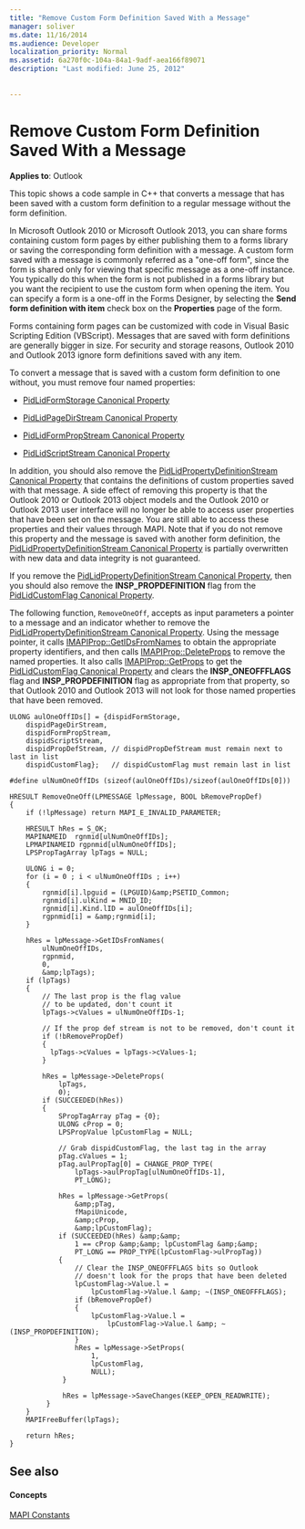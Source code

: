 ```yaml
---
title: "Remove Custom Form Definition Saved With a Message"
manager: soliver
ms.date: 11/16/2014
ms.audience: Developer
localization_priority: Normal
ms.assetid: 6a270f0c-104a-84a1-9adf-aea166f89071
description: "Last modified: June 25, 2012"
 
 
---
```


# Remove Custom Form Definition Saved With a Message

  
  
**Applies to**: Outlook 
  
This topic shows a code sample in C++ that converts a message that has been saved with a custom form definition to a regular message without the form definition.
  
In Microsoft Outlook 2010 or Microsoft Outlook 2013, you can share forms containing custom form pages by either publishing them to a forms library or saving the corresponding form definition with a message. A custom form saved with a message is commonly referred as a "one-off form", since the form is shared only for viewing that specific message as a one-off instance. You typically do this when the form is not published in a forms library but you want the recipient to use the custom form when opening the item. You can specify a form is a one-off in the Forms Designer, by selecting the **Send form definition with item** check box on the **Properties** page of the form. 
  
Forms containing form pages can be customized with code in Visual Basic Scripting Edition (VBScript). Messages that are saved with form definitions are generally bigger in size. For security and storage reasons, Outlook 2010 and Outlook 2013 ignore form definitions saved with any item.
  
To convert a message that is saved with a custom form definition to one without, you must remove four named properties:
  
- [PidLidFormStorage Canonical Property](pidlidformstorage-canonical-property.md)
    
- [PidLidPageDirStream Canonical Property](pidlidpagedirstream-canonical-property.md)
    
- [PidLidFormPropStream Canonical Property](pidlidformpropstream-canonical-property.md)
    
- [PidLidScriptStream Canonical Property](pidlidscriptstream-canonical-property.md)
    
In addition, you should also remove the [PidLidPropertyDefinitionStream Canonical Property](pidlidpropertydefinitionstream-canonical-property.md) that contains the definitions of custom properties saved with that message. A side effect of removing this property is that the Outlook 2010 or Outlook 2013 object models and the Outlook 2010 or Outlook 2013 user interface will no longer be able to access user properties that have been set on the message. You are still able to access these properties and their values through MAPI. Note that if you do not remove this property and the message is saved with another form definition, the [PidLidPropertyDefinitionStream Canonical Property](pidlidpropertydefinitionstream-canonical-property.md) is partially overwritten with new data and data integrity is not guaranteed. 
  
If you remove the [PidLidPropertyDefinitionStream Canonical Property](pidlidpropertydefinitionstream-canonical-property.md), then you should also remove the **INSP_PROPDEFINITION** flag from the [PidLidCustomFlag Canonical Property](pidlidcustomflag-canonical-property.md).
  
The following function,  `RemoveOneOff`, accepts as input parameters a pointer to a message and an indicator whether to remove the [PidLidPropertyDefinitionStream Canonical Property](pidlidpropertydefinitionstream-canonical-property.md). Using the message pointer, it calls [IMAPIProp::GetIDsFromNames](imapiprop-getidsfromnames.md) to obtain the appropriate property identifiers, and then calls [IMAPIProp::DeleteProps](imapiprop-deleteprops.md) to remove the named properties. It also calls [IMAPIProp::GetProps](imapiprop-getprops.md) to get the [PidLidCustomFlag Canonical Property](pidlidcustomflag-canonical-property.md) and clears the **INSP_ONEOFFFLAGS** flag and **INSP_PROPDEFINITION** flag as appropriate from that property, so that Outlook 2010 and Outlook 2013 will not look for those named properties that have been removed. 
  
```
ULONG aulOneOffIDs[] = {dispidFormStorage,  
    dispidPageDirStream, 
    dispidFormPropStream, 
    dispidScriptStream, 
    dispidPropDefStream, // dispidPropDefStream must remain next to last in list 
    dispidCustomFlag};   // dispidCustomFlag must remain last in list 
 
#define ulNumOneOffIDs (sizeof(aulOneOffIDs)/sizeof(aulOneOffIDs[0])) 
 
HRESULT RemoveOneOff(LPMESSAGE lpMessage, BOOL bRemovePropDef) 
{ 
    if (!lpMessage) return MAPI_E_INVALID_PARAMETER; 
     
    HRESULT hRes = S_OK; 
    MAPINAMEID  rgnmid[ulNumOneOffIDs]; 
    LPMAPINAMEID rgpnmid[ulNumOneOffIDs]; 
    LPSPropTagArray lpTags = NULL; 
 
    ULONG i = 0; 
    for (i = 0 ; i < ulNumOneOffIDs ; i++) 
    { 
        rgnmid[i].lpguid = (LPGUID)&amp;PSETID_Common; 
        rgnmid[i].ulKind = MNID_ID; 
        rgnmid[i].Kind.lID = aulOneOffIDs[i]; 
        rgpnmid[i] = &amp;rgnmid[i]; 
    } 
   
    hRes = lpMessage->GetIDsFromNames( 
        ulNumOneOffIDs, 
        rgpnmid, 
        0, 
        &amp;lpTags); 
    if (lpTags) 
    { 
        // The last prop is the flag value  
        // to be updated, don't count it 
        lpTags->cValues = ulNumOneOffIDs-1; 
 
        // If the prop def stream is not to be removed, don't count it 
        if (!bRemovePropDef) 
        { 
          lpTags->cValues = lpTags->cValues-1; 
        } 
 
        hRes = lpMessage->DeleteProps( 
            lpTags, 
            0); 
        if (SUCCEEDED(hRes)) 
        { 
            SPropTagArray pTag = {0}; 
            ULONG cProp = 0; 
            LPSPropValue lpCustomFlag = NULL; 
 
            // Grab dispidCustomFlag, the last tag in the array 
            pTag.cValues = 1; 
            pTag.aulPropTag[0] = CHANGE_PROP_TYPE( 
                lpTags->aulPropTag[ulNumOneOffIDs-1], 
                PT_LONG); 
 
            hRes = lpMessage->GetProps( 
                &amp;pTag, 
                fMapiUnicode, 
                &amp;cProp, 
                &amp;lpCustomFlag); 
            if (SUCCEEDED(hRes) &amp;&amp;  
                1 == cProp &amp;&amp; lpCustomFlag &amp;&amp;  
                PT_LONG == PROP_TYPE(lpCustomFlag->ulPropTag)) 
            { 
                // Clear the INSP_ONEOFFFLAGS bits so Outlook  
                // doesn't look for the props that have been deleted 
                lpCustomFlag->Value.l =  
                    lpCustomFlag->Value.l &amp; ~(INSP_ONEOFFFLAGS); 
                if (bRemovePropDef) 
                { 
                    lpCustomFlag->Value.l =  
                        lpCustomFlag->Value.l &amp; ~(INSP_PROPDEFINITION); 
                } 
                hRes = lpMessage->SetProps( 
                    1, 
                    lpCustomFlag, 
                    NULL); 
             } 
 
             hRes = lpMessage->SaveChanges(KEEP_OPEN_READWRITE); 
         } 
    } 
    MAPIFreeBuffer(lpTags); 
 
    return hRes; 
}
```

## See also

#### Concepts

[MAPI Constants](mapi-constants.md)

